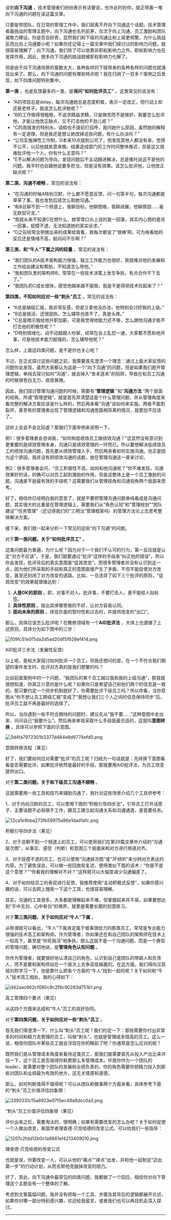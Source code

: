谈到**向下沟通** ，技术管理者们纷纷表示有话要说，也许此时的你，就正带着一堆向下沟通的问题在读这篇文章。

只要是带团队，在日常的管理工作中，我们就离不开向下沟通这个话题。技术管理者最挑战的管理主题中，向下沟通也名列前茅，仅次于向上沟通、员工激励和团队凝聚力建设。你是否会好奇，显然我们和下级的沟通比和上级更频繁，为什么挑战反而比向上沟通要小呢？如果你还记得上一篇文章中我们探讨过的影响力问题，就很容易理解了：向下沟通，我们除了可以依靠非职权影响力之外，职权影响力也在发挥作用，因此，很多向下沟通的挑战就被职权影响力化解了。

但是由于向下沟通场景的基数太大，各种各样的下级带来的各种各样的问题也就涌现出来了。那么，向下沟通的问题有哪些特点呢？我在归纳了一百多个案例之后发现，如下四类问题特别集中。

**第一类** ，也是反馈最多的一类，是**询问“如何批评员工”** 。这类常见的说法有：

 *  “A的项目总是delay，每次沟通她总是态度积极，表示一定改正，但行动上却还是老样子。我该怎么批评她呢？”
 *  “B的工作做得很粗糙，不追求精益求精，只是做完而不是做好。我要怎么批评他，才能让他改正缺点，又不打击他的干劲儿呢？”
 *  “C的周报发的特别水，请假也不提前打招呼，我问她什么原因，虽然她的解释有一定道理，但是我还是想让她改掉这些问题，有什么办法吗？”
 *  “公司实施弹性工作制，D本来10点就到公司了，但发现其他人都没有来，觉得不公平，以后他就故意来晚。结果造成部门的工作时间整体推迟，但是这又很难批评他一个人，你有什么主意吗？”
 *  “E不以解决问题为导向，发现问题后不主动跟进解决，总是推托说这不是他的问题。我平时也会跟他说要多担当，但是没有效果。该怎么批评他，让他改正缺点呢？”

**第二类，沟通不顺畅** 。常见的说法有：

 *  “在沟通的时候A特别沉默，什么都不愿意反馈，问一句答半句，每次沟通都是草草了事，我也发愁后续怎么和她沟通。”
 *  “和B总聊不到一个频道上，我聊目标，他聊困难，我聊进展，他聊原因……毫无默契可言。”
 *  “我就从来不知道C在想什么，她常常口头上说的是一回事，其实内心想的是另一回事，捉摸不透，无法知道她的真实诉求。”
 *  “D之前经常会把做出来的成果给我看，我每次都说了‘很棒’啊，可为啥看她的反应还是情绪不高，挺闷闷不乐啊？”

**第三类，和“牛人”下属之间的较量** 。常见的说法有：

 *  “我们团队的A技术架构能力很强，独立工作能力也很好，我很难对他的发展和工作给出建议和帮助，不知道怎么带他。”
 *  “我和团队里的架构师B，常常在一些技术决策上发生争执，有点合作不下去了。”
 *  “我团队的C成长很快，感觉他越来越不服我，我是不是得把技术捡起来了？”

**第四类，不知如何应对一些“刺头”员工** 。常见的说法有：

 *  “A总是越级汇报，我非常反感，但是又拿他没办法，他特别会讨好我的上级。”
 *  “B总是挑活，还很固执，怎么辅导也改不了，真是头疼。”
 *  “C总是暗示我给他升职加薪，可是我觉得他能力还不够，怎么跟他沟通才能不打击他的积极性呢？”
 *  “D特别情绪化，动不动就跟人吵架，经常在会上乱怼一通，大家都不愿和他共事，可是他技术能力挺强的，怎么辅导他呢？”

怎么样，上面这四类问题，是不是你也关心呢？

不过，在正式探讨这些问题之前，我需要首先澄清一个理念：通过上面大家反馈的问题你会发现，虽然大家都认为这是一个“向下沟通”的问题，但是如果我们脱开管理逻辑，单纯去探讨如何“沟通”，就会掉入“舍本逐末”的陷阱，导致在和员工沟通的时候很苍白无力、收效甚微。

因此，我们探讨管理沟通问题的时候，需要有“**管理逻辑** ”和“**沟通方法** ”两个层面的视角。所谓“管理逻辑”，就是首先弄清楚这是个什么管理问题，并从管理角度来看完整的解决方案应该是什么样的，然后再来看“沟通”该如何来实施。两者不能割裂开，甚至有的管理者出现了管理逻辑和沟通思路相背离的情况，就更加不应该了。

这听上去会不会比较虚？那我们下面举例来说明一下。

例1：很多管理者会咨询我，“如何和低绩效员工做绩效沟通？”这显然没有意识到更重要的是绩效管理本身，沟通只是绩效管理的一环而已。所以要想解决低绩效员工的绩效沟通问题，首先要从绩效管理入手，然后再来看如何实施沟通。也正是因为这个原因，我并没有把绩效沟通的话题，放在管理沟通这一章来讨论。

例2：很多管理者会问，“员工积极性不高，如何和他沟通呢？”你不难发现，沟通效果好的话，的确可以对员工起到激励的作用，但是这整体上是一个员工激励的问题，沟通是不是最有效的手段呢？这需要我们从管理视角和沟通视角两个层面来思考。

好了，相信你已经明白我的意思了，就是不要把管理沟通问题单纯看成是沟通问题，其实很大的比重是在管理逻辑上，需要我们从“角色认知”和“管理规划”“团队建设”“任务管理”（还记得我们的“三明治”管理框架吗）的管理方法论上去思考整体解决方案。

接下来，我们就一起来分析一下常见的这些“向下沟通”的问题。

对于**第一类问题，关于“如何批评员工”** 。

这类问题最为普遍，为什么呢？因为对于一个我们不认可的行为，第一反应就是认定“对方不应该”，于是，我们就要通过“批评”这样的手段来“纠正他的错误”。所以你会发现，批评背后的真实意图是“促其改变”。而很多管理者并没有认识到这一点，因为他们所采取的手段和真正的意图直接产生了矛盾，不但不能促使对方改变，甚至还封闭了对方改变的道路。比如，一旦违背了如下三个批评的原则，“促其改变”的效果就很难达到：

1.  **人是OK的原则** 。即，对事不对人。批评事，不要打击人，更不能给人贴标签。
2.  **具体性原则** 。指出具体哪里做的不好，让对方容易认同。
3.  **面向未来的原则** 。体现负面的暂时性和过去时，并提供改变的“出口”。

那么，具体应该怎么批评呢？在教练领域有一个**AID批评法** ，大体上也遵循了上述原则，具体分为如下图中的三步：

![f09fc51e0f5da2d5ad20df5f928ef414.png][]

AID批评三步法（发展性反馈）

以上呢，是和大家探讨如何批评一个员工。但我还想问的是，在一个不符合我们期望的事件发生时，批评对方真的是我们想要的吗？

比如前面案例中的一个问题，“我团队的某个员工越过我和我的上级沟通”，那我就很想知道，你真正介意的是什么呢？如果你只是希望自己和他们两个的信息是一致的，那只要约定一个同步机制就好了，你需要批评下级员工吗？所以你看，当你意图从“你不想让员工跨级汇报”变成了“我想让我们三个人之间的信息保持同步”后，批评员工就不再是最好的选择了。

所以，当你遇到一些不符合期待的问题时，建议先从“我不要……”这种意图中走出来，问问自己“我要什么”。然后再来审视采取什么手段是最合适的，这就叫**意图转换** 。具体可以参照下面的示意图。

![3d4fa7972301b3377d484e8d6774efd0.png][]

意图转换流程（果见）

好了，我们要如何应对需要“批评”的员工呢？归结为一句话就是：先转换下意图看看是否需要批评，如果批评依然是最好的手段，那就要用AID批评法，为员工改变提供出口。

对于**第二类问题，关于和下级员工沟通不顺畅** 。

这就需要用一些工具和技巧来辅助沟通了，我针对这些场景介绍几个工具供参考：

1、对于内向沉默的员工，可以使用下图的“积极引导四步法”，引导员工打开话匣子，主要话题不必局限于工作，跟员工建立起沟通关系和沟通通道，是首要任务。

![12ca1e9bba273fb59975a96e1dad1afc.png][]

积极引导四步法（果见）

2、对于总聊不到一个频道上的员工，可以使用我们在第29篇文章中介绍的“沟通层次图”，从事实、感受（判断）和意图三个层面来和对方进行频道对齐。

3、对于捉摸不透的员工，也可以使用“沟通层次图”或“3F倾听”来分辨对方表达的内容，为了避免误会，可以做一些回放和复述，使用类似下面的话术：“你是不是这个意思？”“你看我的理解对不对？”这样就可以大幅度减少沟通偏差了。

4、对于如何给员工的表现进行反馈，我推荐使用“主动积极式反馈”，如果你感兴趣的话，可以去网上搜索一下这个工具，也很容易理解。

其实，沟通的工具很多，大多都是理解起来不难，但掌握起来并不易，如果要想达到“手中无剑、心中有剑”的境界，就更是需要长期的刻意练习。

对于**第三类问题，关于如何应对“牛人”下属** 。

从称谓就可以看出，“牛人”下属肯定属于做事很给力的那类员工，常常是专业能力很强的技术高工和架构师。作为管理者，你如果还在和自己团队的架构师在技术上一较高下，甚至是“你死我活”地争执，那么这就不是一个沟通问题，而是一个典型的管理问题，确切地说，是**管理角色认知问题** 。

你作为管理者，就要很好地认清自己的角色，认识到自己是团队的带路人和负责人，而不是要和架构师站在一个层次上去争高低输赢的。在这方面，我们得向汉高祖刘邦学习一下，他是靠什么把各个方面的“牛人”拢到一起的呢？关于如何和“牛人”技术高工相处，我的心得如下：

![d42aac662cf680c8c2f8c90283d751b1.png][]

高工管理四个要点（果见）

从这四个方面来达成和“牛人”员工的良好协同。

对于**第四类问题，关于如何应对一些“刺头”员工** 。

首先我们得澄清一下，什么叫“刺头”员工呢？我们约定一下：那些需要你付出非常多的时间和精力去管理的员工，叫做“刺头”，也就是管理成本很高的员工。这么一说，相信你团队中某些员工就会浮现在你的眼前了吧？你通常是怎么应对的呢？

既然我们是从管理成本角度来看待这类员工，那我们就需要首先从投入产出比来评估一下，这个员工是否值得你耗费那么多管理成本。毕竟你作为一个团队的leader，是需要对整个团队的发展和业绩负责的，你的角色需要你把精力投入到那些对团队和业绩最为有效的地方，这无关情感和道德。

那么，如何判断值得不值得呢？可以从团队和做事两个方面来看，具体参考下面的“刺头”员工价值评估四象限：

![3390331c15a8923e07f0ec49a8dcc0a3.png][]

“刺头”员工价值评估四象限（果见）

评价出来之后，需要淘汰的，很明确；如果有需要改变的怎么办呢？关于如何促使一个人做出改变，美国学者理查德·贝克哈德的改变公式，可以给我们一些指导：

![1207c2fdd12b0c1a8661ef4213409010.png][]

理查德·贝克哈德的改变公式

也就是说，你要改变一人，可以从他的“痛点”“痒点”出发，并和他一起制定“迈出第一步”的行动计划，从而去帮他克服掉改变的阻力。

好了，至此，向下沟通中最常见的四类问题，我都做了一个回应，相信你对向下管理这个主题会有一个整体的了解。

考虑到文章篇幅问题，我并没有把每一个工具、步骤及其背后的逻辑都展开论述。如果你对哪一部分特别感兴趣，欢迎给我留言，或者我们也可以再找机会深入探讨。

--------------------


[f09fc51e0f5da2d5ad20df5f928ef414.png]: https://static001.geekbang.org/resource/image/f0/14/f09fc51e0f5da2d5ad20df5f928ef414.png
[3d4fa7972301b3377d484e8d6774efd0.png]: https://static001.geekbang.org/resource/image/3d/d0/3d4fa7972301b3377d484e8d6774efd0.png
[12ca1e9bba273fb59975a96e1dad1afc.png]: https://static001.geekbang.org/resource/image/12/fc/12ca1e9bba273fb59975a96e1dad1afc.png
[d42aac662cf680c8c2f8c90283d751b1.png]: https://static001.geekbang.org/resource/image/d4/b1/d42aac662cf680c8c2f8c90283d751b1.png
[3390331c15a8923e07f0ec49a8dcc0a3.png]: https://static001.geekbang.org/resource/image/33/a3/3390331c15a8923e07f0ec49a8dcc0a3.png
[1207c2fdd12b0c1a8661ef4213409010.png]: https://static001.geekbang.org/resource/image/12/10/1207c2fdd12b0c1a8661ef4213409010.png

